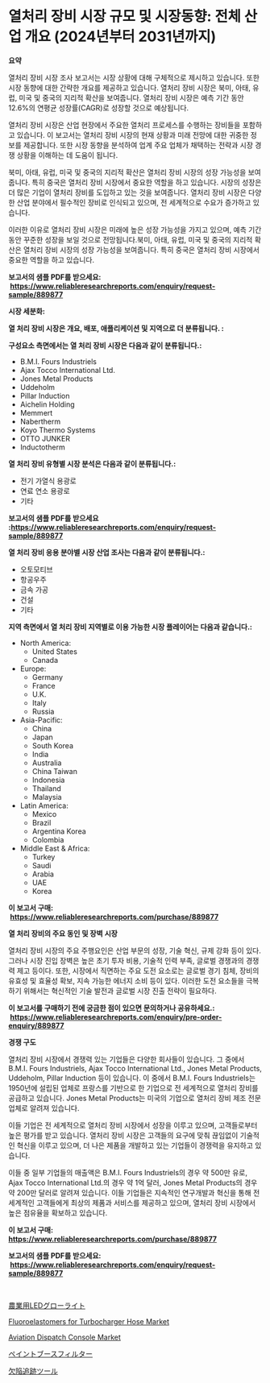 <p><h1>열처리 장비 시장 규모 및 시장동향: 전체 산업 개요 (2024년부터 2031년까지)</h1></p><p><strong>요약</strong></p>
<p><p>열처리 장비 시장 조사 보고서는 시장 상황에 대해 구체적으로 제시하고 있습니다. 또한 시장 동향에 대한 간략한 개요를 제공하고 있습니다. 열처리 장비 시장은 북미, 아태, 유럽, 미국 및 중국의 지리적 확산을 보여줍니다. 열처리 장비 시장은 예측 기간 동안 12.6%의 연평균 성장률(CAGR)로 성장할 것으로 예상됩니다.</p><p>열처리 장비 시장은 산업 현장에서 주요한 열처리 프로세스를 수행하는 장비들을 포함하고 있습니다. 이 보고서는 열처리 장비 시장의 현재 상황과 미래 전망에 대한 귀중한 정보를 제공합니다. 또한 시장 동향을 분석하여 업계 주요 업체가 채택하는 전략과 시장 경쟁 상황을 이해하는 데 도움이 됩니다.</p><p>북미, 아태, 유럽, 미국 및 중국의 지리적 확산은 열처리 장비 시장의 성장 가능성을 보여줍니다. 특히 중국은 열처리 장비 시장에서 중요한 역할을 하고 있습니다. 시장의 성장은 더 많은 기업이 열처리 장비를 도입하고 있는 것을 보여줍니다. 열처리 장비 시장은 다양한 산업 분야에서 필수적인 장비로 인식되고 있으며, 전 세계적으로 수요가 증가하고 있습니다.</p><p>이러한 이유로 열처리 장비 시장은 미래에 높은 성장 가능성을 가지고 있으며, 예측 기간 동안 꾸준한 성장을 보일 것으로 전망됩니다.북미, 아태, 유럽, 미국 및 중국의 지리적 확산은 열처리 장비 시장의 성장 가능성을 보여줍니다. 특히 중국은 열처리 장비 시장에서 중요한 역할을 하고 있습니다. </p></p>
<p><strong>보고서의 샘플 PDF를 받으세요: &nbsp;<a href="https://www.reliableresearchreports.com/enquiry/request-sample/889877">https://www.reliableresearchreports.com/enquiry/request-sample/889877</a></strong></p>
<p><strong>시장 세분화:</strong></p>
<p><strong> 열 처리 장비 시장은 개요, 배포, 애플리케이션 및 지역으로 더 분류됩니다. :</strong></p>
<p><strong>구성요소 측면에서는 열 처리 장비 시장은 다음과 같이 분류됩니다.:</strong></p>
<p><ul><li>B.M.I. Fours Industriels</li><li>Ajax Tocco International Ltd.</li><li>Jones Metal Products</li><li>Uddeholm</li><li>Pillar Induction</li><li>Aichelin Holding</li><li>Memmert</li><li>Nabertherm</li><li>Koyo Thermo Systems</li><li>OTTO JUNKER</li><li>Inductotherm</li></ul></p>
<p><strong> 열 처리 장비 유형별 시장 분석은 다음과 같이 분류됩니다.:</strong></p>
<p><ul><li>전기 가열식 용광로</li><li>연료 연소 용광로</li><li>기타</li></ul></p>
<p><strong>보고서의 샘플 PDF를 받으세요 :<a href="https://www.reliableresearchreports.com/enquiry/request-sample/889877">https://www.reliableresearchreports.com/enquiry/request-sample/889877</a></strong></p>
<p><strong> 열 처리 장비 응용 분야별 시장 산업 조사는 다음과 같이 분류됩니다.:</strong></p>
<p><ul><li>오토모티브</li><li>항공우주</li><li>금속 가공</li><li>건설</li><li>기타</li></ul></p>
<p><strong>지역 측면에서 열 처리 장비 지역별로 이용 가능한 시장 플레이어는 다음과 같습니다.:</strong></p>
<p><ul>
    <li>
        North America:
        <ul>
            <li>United States</li>
            <li>Canada</li>
        </ul>
    </li>
    <li>
        Europe:
        <ul>
            <li>Germany</li>
            <li>France</li>
            <li>U.K.</li>
            <li>Italy</li>
            <li>Russia</li>
        </ul>
    </li>
    <li>
        Asia-Pacific:
        <ul>
            <li>China</li>
            <li>Japan</li>
            <li>South Korea</li>
            <li>India</li>
            <li>Australia</li>
            <li>China Taiwan</li>
            <li>Indonesia</li>
            <li>Thailand</li>
            <li>Malaysia</li>
        </ul>
    </li>
    <li>
        Latin America:
        <ul>
            <li>Mexico</li>
            <li>Brazil</li>
            <li>Argentina Korea</li>
            <li>Colombia</li>
        </ul>
    </li>
    <li>
        Middle East & Africa:
        <ul>
            <li>Turkey</li>
            <li>Saudi</li>
            <li>Arabia</li>
            <li>UAE</li>
            <li>Korea</li>
        </ul>
    </li>
    </ul></p>
<p><strong>이 보고서 구매: &nbsp;<a href="https://www.reliableresearchreports.com/purchase/889877">https://www.reliableresearchreports.com/purchase/889877</a></strong></p>
<p><strong>열 처리 장비의 주요 동인 및 장벽 시장</strong></p>
<p><p>열처리 장비 시장의 주요 주행요인은 산업 부문의 성장, 기술 혁신, 규제 강화 등이 있다. 그러나 시장 진입 장벽은 높은 초기 투자 비용, 기술적 인력 부족, 글로벌 경쟁과의 경쟁력 제고 등이다. 또한, 시장에서 직면하는 주요 도전 요소로는 글로벌 경기 침체, 장비의 유효성 및 효율성 확보, 지속 가능한 에너지 소비 등이 있다. 이러한 도전 요소들을 극복하기 위해서는 혁신적인 기술 발전과 글로벌 시장 진출 전략이 필요하다.</p></p>
<p><strong>이 보고서를 구매하기 전에 궁금한 점이 있으면 문의하거나 공유하세요.: &nbsp;<a href="https://www.reliableresearchreports.com/enquiry/pre-order-enquiry/889877">https://www.reliableresearchreports.com/enquiry/pre-order-enquiry/889877</a></strong></p>
<p><strong>경쟁 구도</strong></p>
<p><p>열처리 장비 시장에서 경쟁력 있는 기업들은 다양한 회사들이 있습니다. 그 중에서 B.M.I. Fours Industriels, Ajax Tocco International Ltd., Jones Metal Products, Uddeholm, Pillar Induction 등이 있습니다. 이 중에서 B.M.I. Fours Industriels는 1950년에 설립된 업체로 프랑스를 기반으로 한 기업으로 전 세계적으로 열처리 장비를 공급하고 있습니다. Jones Metal Products는 미국의 기업으로 열처리 장비 제조 전문업체로 알려져 있습니다.</p><p>이들 기업은 전 세계적으로 열처리 장비 시장에서 성장을 이루고 있으며, 고객들로부터 높은 평가를 받고 있습니다. 열처리 장비 시장은 고객들의 요구에 맞춰 끊임없이 기술적인 혁신을 이루고 있으며, 더 나은 제품을 개발하고 있는 기업들이 경쟁력을 유지하고 있습니다.</p><p>이들 중 일부 기업들의 매출액은 B.M.I. Fours Industriels의 경우 약 500만 유로, Ajax Tocco International Ltd.의 경우 약 1억 달러, Jones Metal Products의 경우 약 200만 달러로 알려져 있습니다. 이들 기업들은 지속적인 연구개발과 혁신을 통해 전 세계적인 고객들에게 최상의 제품과 서비스를 제공하고 있으며, 열처리 장비 시장에서 높은 점유율을 확보하고 있습니다.</p></p>
<p><strong>이 보고서 구매: &nbsp; <a href="https://www.reliableresearchreports.com/purchase/889877">https://www.reliableresearchreports.com/purchase/889877</a></strong></p>
<p><strong>보고서의 샘플 PDF를 받으세요: &nbsp;<a href="https://www.reliableresearchreports.com/enquiry/request-sample/889877">https://www.reliableresearchreports.com/enquiry/request-sample/889877</a></strong><strong></strong></p>
<p>&nbsp;</p>
<p><p><a href="https://github.com/lrlmopnhwd79300/Market-Research-Report-List-1/blob/main/77275062057.md">農業用LEDグローライト</a></p><p><a href="https://github.com/abdelrhmankishk22/Market-Research-Report-List-3/blob/main/fluoroelastomers-for-turbocharger-hose-market.md">Fluoroelastomers for Turbocharger Hose Market</a></p><p><a href="https://issuu.com/reportprime-2/docs/aviation-dispatch-console-market-size-2030.pptx">Aviation Dispatch Console Market</a></p><p><a href="https://github.com/wkuactfdzwizk06/Market-Research-Report-List-1/blob/main/96094382056.md">ペイントブースフィルター</a></p><p><a href="https://medium.com/@manuelmann1976/%E6%AC%A0%E9%99%A5%E8%BF%BD%E8%B7%A1%E3%83%84%E3%83%BC%E3%83%AB%E5%B8%82%E5%A0%B4%E5%88%86%E6%9E%90-%E3%81%9D%E3%81%AEcagr-%E5%B8%82%E5%A0%B4%E3%82%BB%E3%82%B0%E3%83%A1%E3%83%B3%E3%83%86%E3%83%BC%E3%82%B7%E3%83%A7%E3%83%B3-%E3%81%8A%E3%82%88%E3%81%B3%E3%82%B0%E3%83%AD%E3%83%BC%E3%83%90%E3%83%AB%E7%94%A3%E6%A5%AD%E6%A6%82%E8%A6%81-c47f52eacebc">欠陥追跡ツール</a></p></p>